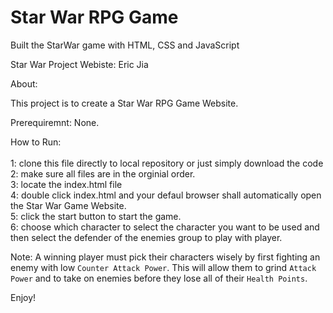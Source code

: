 # Star War RPG Game

Built the StarWar game with HTML, CSS and JavaScript

Star War Project Webiste:  Eric Jia

About:

This project is to create a Star War RPG Game Website.

Prerequiremnt: None.

How to Run: <br><br>
1: clone this file directly to local repository or just simply download the code <br>
2: make sure all files are in the orginial order. <br>
3: locate the index.html file <br>
4: double click index.html and your defaul browser shall automatically open the Star War Game Website. <br>
5: click the start button to start the game. <br>
6: choose which character to select the character you want to be used and then select the defender of the enemies group to play with player. <br>

Note: 
A winning player must pick their characters wisely by first fighting an enemy with low `Counter Attack Power`. This will allow them to grind `Attack Power` and to take on enemies before they lose all of their `Health Points`.

Enjoy!